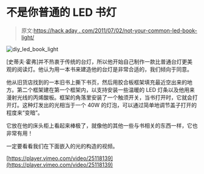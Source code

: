 # 不是你普通的 LED 书灯

> 原文:[https://hack aday . com/2011/07/02/not-your-common-led-book-light/](https://hackaday.com/2011/07/02/not-your-ordinary-led-book-light/)

![diy_led_book_light](../Images/974827f9d0ab8091e92bda6e9cf5dceb.png "diy_led_book_light")

[史蒂夫·霍弗]并不热衷于传统的台灯，所以他开始自己制作一款比普通台灯更美观的阅读灯。他认为用一本书来建造他的台灯是非常合适的，我们倾向于同意。

他从旧货店找到的一本旧书上撕下书页，然后用胶合板框架填充最近空出来的地方。第二个框架建在第一个框架内，以支持安装一些温暖的 LED 灯条以及他用来漫射光线的丙烯酸板。框架的角落里安装了一个触须开关，当书打开时，它就会打开灯。这种灯发出的光相当于一个 40W 的灯泡，可以通过简单地调节盖子打开的程度来“变暗”。

它放在他的床头柜上看起来棒极了，就像他的其他一些与书相关的东西一样，它也非常有用！

一定要看看我们在下面嵌入的光的构造的视频。

[https://player.vimeo.com/video/25118139](https://player.vimeo.com/video/25118139)